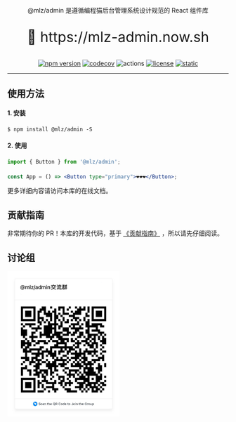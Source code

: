 <p align="center">
@mlz/admin 是遵循编程猫后台管理系统设计规范的 React 组件库
</p>
<p align="center" style="font-size: 32px">
🌈 https://mlz-admin.now.sh
</p>
<div align="center">

[![npm version](https://img.shields.io/npm/v/@mlz/admin?color=lightblue&label=%40mlz%2Fadmin)](https://github.com/juicecube/mlz-admin) [![codecov](https://codecov.io/gh/juicecube/mlz-admin/branch/master/graph/badge.svg?token=ZNPL3AMQ7Z)](https://app.codecov.io/gh/juicecube/mlz-admin/) ![actions](https://github.com/juicecube/mlz-admin/workflows/checkers/badge.svg) [![license](https://img.shields.io/badge/license-MIT-green.svg?color=lightblue)](https://github.com/juicecube/mlz-admin/blob/master/CONTRIBUTING.md) [![static](https://img.shields.io/npm/dm/@mlz/admin?label=downloads&color=lightblue)](https://www.npmjs.com/package/@mlz/admin)

</div>

---

## 使用方法

#### 1. 安装

```shell
$ npm install @mlz/admin -S
```

#### 2. 使用

```jsx
import { Button } from '@mlz/admin';

const App = () => <Button type="primary">❤️❤️❤️</Button>;
```

更多详细内容请访问本库的在线文档。

## 贡献指南

非常期待你的 PR！本库的开发代码，基于 [《贡献指南》](https://github.com/juicecube/mlz-admin/blob/master/CONTRIBUTING.md) ，所以请先仔细阅读。

## 讨论组

<img src="https://raw.githubusercontent.com/milobluebell/imgs-repo/master/WechatIMG9.jpeg" width="256" alt="Dingtalk Qrcode"/>
